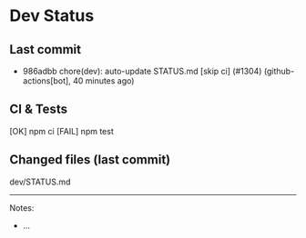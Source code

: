 # Dev Status

## Last commit
- 986adbb chore(dev): auto-update STATUS.md [skip ci] (#1304) (github-actions[bot], 40 minutes ago)
## CI & Tests
[OK] npm ci
[FAIL] npm test

## Changed files (last commit)
dev/STATUS.md

---
Notes:
- ...
